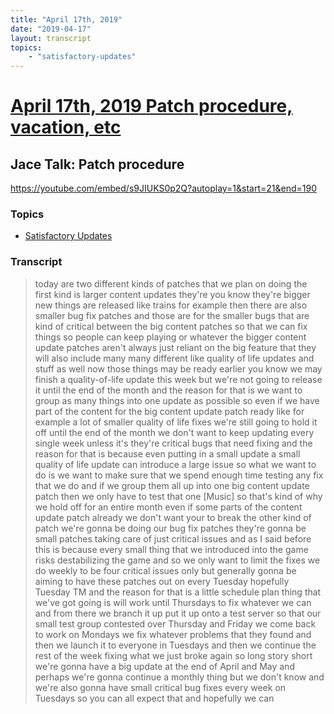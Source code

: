 ```yaml
---
title: "April 17th, 2019"
date: "2019-04-17"
layout: transcript
topics: 
    - "satisfactory-updates"
---
```

# [April 17th, 2019 Patch procedure, vacation, etc](../2019-04-17.md)
## Jace Talk: Patch procedure
https://youtube.com/embed/s9JIUKS0p2Q?autoplay=1&start=21&end=190
### Topics
* [Satisfactory Updates](../topics/satisfactory-updates.md)

### Transcript

> today are two different kinds of patches
> that we plan on doing the first kind is
> larger content updates they're you know
> they're bigger new things are released
> like trains for example then there are
> also smaller bug fix patches and those
> are for the smaller bugs that are kind
> of critical between the big content
> patches so that we can fix things so
> people can keep playing or whatever the
> bigger content update patches aren't
> always just reliant on the big feature
> that they will also include many many
> different like quality of life updates
> and stuff as well now those things may
> be ready earlier you know we may finish
> a quality-of-life update this week but
> we're not going to release it until the
> end of the month and the reason for that
> is we want to group as many things into
> one update as possible so even if we
> have part of the content for the big
> content update patch ready like for
> example a lot of smaller quality of life
> fixes we're still going to hold it off
> until the end of the month we don't want
> to keep updating every single week
> unless it's they're critical bugs that
> need fixing and the reason for that is
> because even putting in a small update a
> small quality of life update can
> introduce a large issue so what we want
> to do is we want to make sure that we
> spend enough time testing any fix that
> we do and if we group them all up into
> one big content update patch then we
> only have to test that one
> [Music]
> so that's kind of why we hold off for an
> entire month
> even if some parts of the content update
> patch already we don't want your to
> break the other kind of patch we're
> gonna be doing our bug fix patches
> they're gonna be small patches taking
> care of just critical issues and as I
> said before this is because every small
> thing that we introduced into the game
> risks destabilizing the game and so we
> only want to limit the fixes we do
> weekly to be four critical issues only
> but generally gonna be aiming to have
> these patches out on every Tuesday
> hopefully Tuesday TM and the reason for
> that is a little schedule plan thing
> that we've got going is will work until
> Thursdays to fix whatever we can and
> from there we branch it up put it up
> onto a test server so that our small
> test group contested over Thursday and
> Friday we come back to work on Mondays
> we fix whatever problems that they found
> and then we launch it to everyone in
> Tuesdays and then we continue the rest
> of the week fixing what we just broke
> again so long story short we're gonna
> have a big update at the end of April
> and May and perhaps we're gonna continue
> a monthly thing but we don't know and
> we're also gonna have small critical bug
> fixes every week on Tuesdays so you can
> all expect that and hopefully we can
